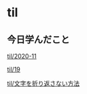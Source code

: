 # til

## 今日学んだこと

[til/2020\-11](https://github.com/tokiohamamatsu/til/blob/master/tir/2020-11.md#19)

[til/19](https://github.com/tokiohamamatsu/til/blob/master/%E6%B4%BB%E5%8B%95%E8%A8%98%E9%8C%B2/11/19.md)

[til/文字を折り返さない方法](https://github.com/tokiohamamatsu/til/blob/master/css/%E6%96%87%E5%AD%97%E3%82%92%E6%8A%98%E3%82%8A%E8%BF%94%E3%81%95%E3%81%AA%E3%81%84%E6%96%B9%E6%B3%95.md)